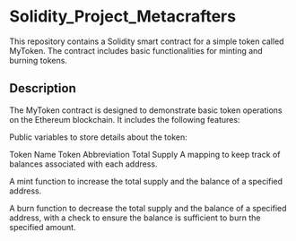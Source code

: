 # Solidity_Project_Metacrafters
This repository contains a Solidity smart contract for a simple token called MyToken. The contract includes basic functionalities for minting and burning tokens.

## Description
The MyToken contract is designed to demonstrate basic token operations on the Ethereum blockchain. It includes the following features:

Public variables to store details about the token:

Token Name
Token Abbreviation
Total Supply
A mapping to keep track of balances associated with each address.

A mint function to increase the total supply and the balance of a specified address.

A burn function to decrease the total supply and the balance of a specified address, with a check to ensure the balance is sufficient to burn the specified amount.
